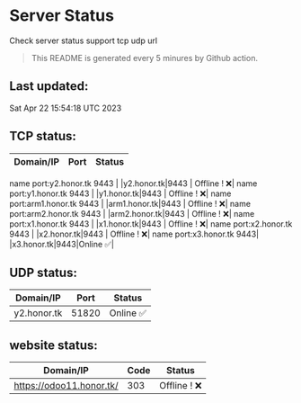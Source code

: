 # Server Status
Check server status support tcp udp url
> This README is generated every 5 minures by Github action.
## Last updated:
Sat Apr 22 15:54:18 UTC 2023
## TCP status: 
|Domain/IP|Port|**Status**|
|--|--|--|
name port:y2.honor.tk 9443|
|y2.honor.tk|9443| Offline ! :x:|
name port:y1.honor.tk 9443|
|y1.honor.tk|9443| Offline ! :x:|
name port:arm1.honor.tk 9443|
|arm1.honor.tk|9443| Offline ! :x:|
name port:arm2.honor.tk 9443|
|arm2.honor.tk|9443| Offline ! :x:|
name port:x1.honor.tk 9443|
|x1.honor.tk|9443| Offline ! :x:|
name port:x2.honor.tk 9443|
|x2.honor.tk|9443| Offline ! :x:|
name port:x3.honor.tk 9443|
|x3.honor.tk|9443|Online :white_check_mark:|
## UDP status: 
|Domain/IP|Port|**Status**|
|--|--|--|
|y2.honor.tk|51820|Online :white_check_mark:|
## website status: 
|Domain/IP|Code|**Status**|
|--|--|--|
|https://odoo11.honor.tk/|303| Offline ! :x:|
